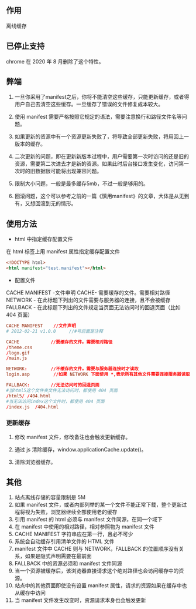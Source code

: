 ## 作用

离线缓存

## 已停止支持

chrome 在 2020 年 8 月删除了这个特性。

## 弊端
1. 一旦你采用了manifest之后，你将不能清空这些缓存，只能更新缓存，或者得用户自己去清空这些缓存。一旦缓存了错误的文件修复成本较大。

2. 使用 manifest 需要严格按照它规定的语法，需要注意换行和路径文件名等问题。

3. 如果更新的资源中有一个资源更新失败了，将导致全部更新失败，将用回上一版本的缓存。

4. 二次更新的问题，即在更新新版本过程中，用户需要第一次时访问的还是旧的资源，需要第二次进去才是新的资源。如果此时后台接口发生变化，访问第一次时的旧数据很可能将出现兼容问题。

5. 限制大小问题，一般是最多缓存5mb，不过一般是够用的。

6. 回滚问题，这个可以参考之前的一篇《慎用manifest》的文章，大体是从无到有，又想回滚到无的情形。



## 使用方法

- html 中指定缓存配置文件

在 html 标签上用 manifest 属性指定缓存配置文件

```html
<!DOCTYPE html>
<html manifest="test.manifest"></html>
```

- 配置文件

CACHE MANIFEST -文件申明
CACHE- 需要缓存的文件。需要相对路径
NETWORK - 在此标题下列出的文件需要与服务器的连接，且不会被缓存
FALLBACK - 在此标题下列出的文件规定当页面无法访问时的回退页面（比如 404 页面）

```conf
CACHE MANIFEST    //文件声明
# 2012-02-21 v1.0.0     //#号后面是注释

CACHE            //要缓存的文件。需要相对路径
/theme.css
/logo.gif
/main.js

NETWORK:         //不缓存的文件。需要与服务器连接时才读取
login.asp         //如果 NETWORK 下面使用 *,表示所有其他文件需要连接服务器读取，不缓存

FALLBACK:        //无法访问时的回退页面
#当html5这个文件夹文件无法访问时，都使用 404 页面
/html5/ /404.html
#当无法访问index这个文件时，都使用 404 页面
/index.js  /404.html
```

### 更新缓存

1. 修改 manifest 文件，修改备注也会触发更新缓存。

2. 通过 js 清除缓存，window.applicationCache.update()。

3. 清除浏览器缓存。

## 其他

1. 站点离线存储的容量限制是 5M
2. 如果 manifest 文件，或者内部列举的某一个文件不能正常下载，整个更新过程将视为失败，浏览器继续全部使用老的缓存
3. 引用 manifest 的 html 必须与 manifest 文件同源，在同一个域下
4. 在 manifest 中使用的相对路径，相对参照物为 manifest 文件
5. CACHE MANIFEST 字符串应在第一行，且必不可少
6. 系统会自动缓存引用清单文件的 HTML 文件
7. manifest 文件中 CACHE 则与 NETWORK，FALLBACK 的位置顺序没有关系，如果是隐式声明需要在最前面
8. FALLBACK 中的资源必须和 manifest 文件同源
9. 当一个资源被缓存后，该浏览器直接请求这个绝对路径也会访问缓存中的资源。
10. 站点中的其他页面即使没有设置 manifest 属性，请求的资源如果在缓存中也从缓存中访问
11. 当 manifest 文件发生改变时，资源请求本身也会触发更新
